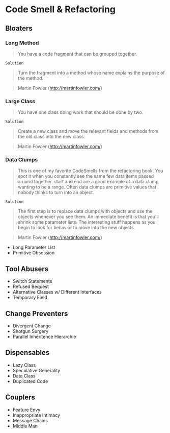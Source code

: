 # Code Smell & Refactoring

## Bloaters

### Long Method
> You have a code fragment that can be grouped together.

`Solution`

> Turn the fragment into a method whose name explains the purpose of the method.

> Martin Fowler (http://martinfowler.com/)

### Large Class
> You have one class doing work that should be done by two.

`Solution`

> Create a new class and move the relevant fields and methods from the old class into the new class.

> Martin Fowler (http://martinfowler.com/)

### Data Clumps
> This is one of my favorite CodeSmells from the refactoring book. You spot it when you constantly see the same few
  data items passed around together. start and end are a good example of a data clump wanting to be a range.
  Often data clumps are primitive values that nobody thinks to turn into an object.

`Solution`

> The first step is to replace data clumps with objects and use the objects whenever you see them.
  An immediate benefit is that you'll shrink some parameter lists. The interesting stuff happens as you begin to look for
  behavior to move into the new objects.

> Martin Fowler (http://martinfowler.com/)


- Long Parameter List
- Primitive Obsession

## Tool Abusers
- Switch Statements
- Refused Bequest
- Alternative Classes w/ Different Interfaces
- Temporary Field

## Change Preventers
- Divergent Change
- Shotgun Surgery
- Parallel Inheritence Hierarchie

## Dispensables
- Lazy Class
- Speculative Generality
- Data Class
- Duplicated Code

## Couplers
- Feature Envy
- Inappropriate Intimacy
- Message Chains
- Middle Man